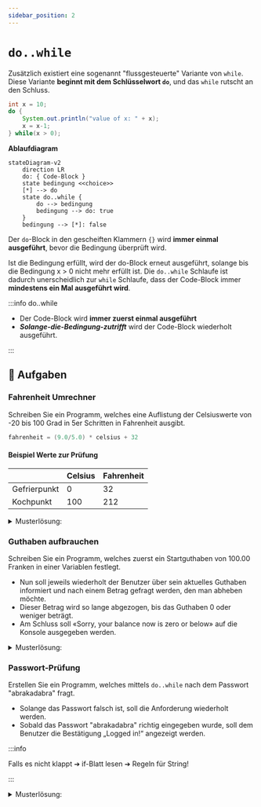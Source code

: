 ```yaml
---
sidebar_position: 2
---
```


# `do..while`

Zusätzlich existiert eine sogenannt "flussgesteuerte" Variante von `while`.
Diese Variante **beginnt mit dem Schlüsselwort `do`**, und das `while` rutscht an den Schluss.

<div class="grid"><div>

```java title="do..while Code-Beispiel"
int x = 10;
do {
    System.out.println("value of x: " + x);
    x = x-1;
} while(x > 0);
```

</div><div>

**Ablaufdiagram**

```mermaid
stateDiagram-v2
    direction LR
    do: { Code-Block }
    state bedingung <<choice>>
    [*] --> do
    state do..while {
        do --> bedingung
        bedingung --> do: true
    }
    bedingung --> [*]: false
```

</div></div>

Der `do`-Block in den gescheiften Klammern `{}` wird **immer einmal ausgeführt**,
bevor die Bedingung überprüft wird.

Ist die Bedingung erfüllt, wird der do-Block erneut ausgeführt, solange bis die Bedingung x > 0 nicht
mehr erfüllt ist. Die `do..while` Schlaufe ist dadurch unerscheidlich zur `while`
Schlaufe, dass der Code-Block immer **mindestens ein Mal ausgeführt wird**.

:::info do..while

- Der Code-Block wird **immer zuerst einmal ausgeführt**
- **_Solange-die-Bedingung-zutrifft_** wird der Code-Block wiederholt ausgeführt.

:::

## :pencil: Aufgaben

### Fahrenheit Umrechner

Schreiben Sie ein Programm, welches eine Auflistung der Celsiuswerte von
-20 bis 100 Grad in 5er Schritten in Fahrenheit ausgibt.

```java title="Die Formel dazu lautet:"
fahrenheit = (9.0/5.0) * celsius + 32
```

#### Beispiel Werte zur Prüfung

|              | Celsius | Fahrenheit |
| ------------ | ------- | ---------- |
| Gefrierpunkt | 0       | 32         |
| Kochpunkt    | 100     | 212        |

<details><summary>Musterlösung:</summary>

```java title="ACFahrenheit.java"
public class ACFahrenheit {

	public static void main(String[] args) {
		double celsius = -20;
		double fahrenheit;

		do {
			fahrenheit = (9.0 / 5.0) * celsius + 32;
			System.out.println("celsius " + celsius + " = fahrenheit " + fahrenheit);
			celsius = celsius + 5;
		} while (celsius <= 100);
	}

}
```

</details>

### Guthaben aufbrauchen

Schreiben Sie ein Programm, welches zuerst ein Startguthaben von 100.00 Franken in einer Variablen
festlegt.

- Nun soll jeweils wiederholt der Benutzer über sein aktuelles Guthaben informiert
  und nach einem Betrag gefragt werden, den man abheben möchte.
- Dieser Betrag wird so lange abgezogen, bis das Guthaben 0 oder weniger beträgt.
- Am Schluss soll «Sorry, your balance now is zero or below» auf die Konsole
  ausgegeben werden.

<details><summary>Musterlösung:</summary>

```java title="AD1Balance.java"
import mytools.StdInput;

public class AD1Balance {
	public static void main(String[] args) {

		double balance = 100.0;

		do {
			System.out.println("Your credit is " + balance + ", please enter the amount to withdraw");
			double amount = StdInput.readDouble();
			balance = balance - amount;
		} while (balance > 0);

		System.out.println("Sorry, your balance now is zero or below");

	}
}
```

</details>

### Passwort-Prüfung

Erstellen Sie ein Programm, welches mittels `do..while` nach dem Passwort
"abrakadabra" fragt.

- Solange das Passwort falsch ist, soll die Anforderung wiederholt werden.
- Sobald das Passwort "abrakadabra" richtig eingegeben wurde, soll dem Benutzer
  die Bestätigung „Logged in!“ angezeigt werden.

:::info

Falls es nicht klappt ➔ if-Blatt lesen ➔ Regeln für String!

:::

<details><summary>Musterlösung:</summary>

```java title="AD2Password.java"
import mytools.StdInput;

public class AD2Password {

	public static void main(String[] args) {
		String password = "abrakadabra";
		String entry = "";

		do {

			System.out.print("Please enter the password: ");
			entry = StdInput.readString();
		} while (!password.equals(entry));

		System.out.println("Logged in!");
	}
}
```

</details>
